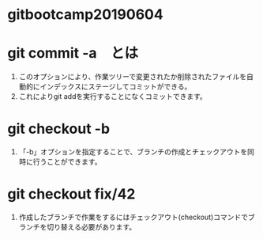 # gitbootcamp20190604

# git commit -a　とは
  1. このオプションにより、作業ツリーで変更されたか削除されたファイルを自動的にインデックスにステージしてコミットができる。  
  1. これによりgit addを実行することになくコミットできます。

# git checkout -b
  1. 「-b」オプションを指定することで、ブランチの作成とチェックアウトを同時に行うことができます。

# git checkout fix/42
  1. 作成したブランチで作業をするにはチェックアウト(checkout)コマンドでブランチを切り替える必要があります。